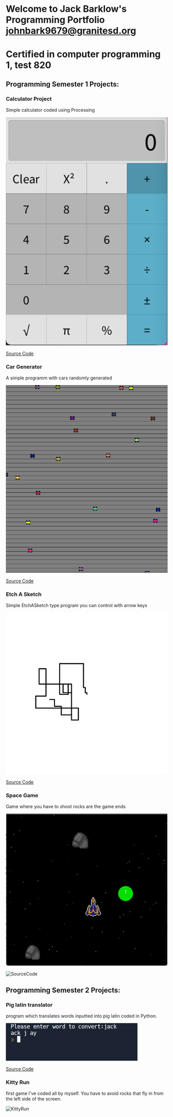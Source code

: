 # Welcome to Jack Barklow's Programming Portfolio johnbark9679@granitesd.org

# Certified in computer programming 1, test 820

## Programming Semester 1 Projects:

### Calculator Project

Simple calculator coded using Processing

![Calculator](https://github.com/Jack-Bark/Programming-Portfolio/blob/gh-pages/images/calc.png?raw=true)

[Source Code](https://github.com/Jack-Bark/Programming-Portfolio/tree/gh-pages/src/calculator)

### Car Generator

A simple programm with cars randomly generated

![Cars](https://github.com/Jack-Bark/Programming-Portfolio/blob/gh-pages/images/car.png?raw=true)

[Source Code](https://github.com/Jack-Bark/Programming-Portfolio/tree/gh-pages/src/car)

### Etch A Sketch

Simple EtchASketch type program you can control with arrow keys

![EtchASketch](https://github.com/Jack-Bark/Programming-Portfolio/blob/gh-pages/images/sketch.png?raw=true)

[Source Code](https://github.com/Jack-Bark/Programming-Portfolio/tree/gh-pages/src/EtchASketch)

### Space Game

Game where you have to shoot rocks are the game ends

![SpaceGame](https://github.com/Jack-Bark/Programming-Portfolio/blob/gh-pages/images/Screen%20Shot%202023-05-24%20at%2012.21.41%20PM.png?raw=true)

![SourceCode](https://github.com/Jack-Bark/Programming-Portfolio/tree/gh-pages/src/SpaceGame)

## Programming Semester 2 Projects:

### Pig latin translator

program which translates words inputted into pig latin coded in Python. 

![pig latin](https://github.com/Jack-Bark/Programming-Portfolio/blob/gh-pages/images/Screenshot%202023-02-22%20183403.png?raw=true)

[Source Code](https://github.com/Jack-Bark/Programming-Portfolio/blob/gh-pages/src/Pig%20Latin/Pig%20Latin%20Source)

### Kitty Run

first game I've coded all by myself. You have to avoid rocks that fly in from the left side of the screen. 

![KittyRun](https://github.com/Jack-Bark/Programming-Portfolio/assets/111711527/b5eb321c-7009-4235-8542-dc193890f27e)


